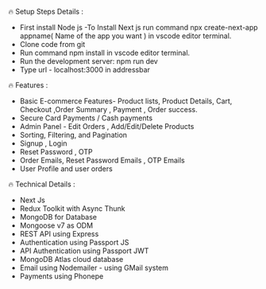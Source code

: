 🔥 Setup Steps Details :
- First install Node js
-To Install Next js run command npx create-next-app appname( Name of the app you want ) in vscode editor terminal.
- Clone code from git
- Run command npm install in vscode editor terminal.
- Run the development server:
npm run dev
- Type url - localhost:3000   in addressbar


🔥 Features :
- Basic E-commerce Features- Product lists, Product Details, Cart, Checkout ,Order Summary , Payment , Order success.
- Secure Card Payments / Cash payments
- Admin Panel - Edit Orders ,  Add/Edit/Delete Products
- Sorting, Filtering, and Pagination
- Signup , Login 
- Reset Password , OTP
- Order Emails, Reset Password Emails , OTP Emails
- User Profile and user orders

🔥 Technical Details :
- Next Js
- Redux Toolkit with Async Thunk
- MongoDB for Database
- Mongoose v7 as ODM
- REST API using Express
- Authentication using Passport JS
- API Authentication using Passport JWT
- MongoDB Atlas cloud database
- Email using Nodemailer - using GMail system
- Payments using Phonepe 


